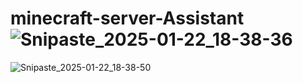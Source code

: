 # minecraft-server-Assistant![Snipaste_2025-01-22_18-38-36](https://github.com/user-attachments/assets/e2b8c80e-79b5-4db6-819d-452026d6e81a)
![Snipaste_2025-01-22_18-38-50](https://github.com/user-attachments/assets/2999991b-83cd-4f42-96ef-5673a7b5efa4)
